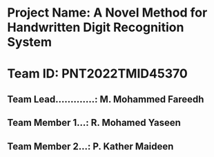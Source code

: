 # Project Name: A Novel Method for Handwritten Digit Recognition System

# Team ID: PNT2022TMID45370

## Team Lead.............: M. Mohammed Fareedh
## Team Member 1...: R. Mohamed Yaseen
## Team Member 2...: P. Kather Maideen
